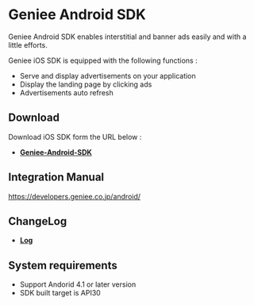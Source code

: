 # Geniee Android SDK

Geniee Android SDK enables interstitial and banner ads easily and with a little efforts.

Geniee iOS SDK is equipped with the following functions :

- Serve and display advertisements on your application
- Display the landing page by clicking ads
- Advertisements auto refresh

## Download

Download iOS SDK form the URL below :

- **[Geniee-Android-SDK](https://github.com/geniee-ssp/Geniee-Android-SDK/releases)**

## Integration Manual

<https://developers.geniee.co.jp/android/>

## ChangeLog

- **[Log](https://github.com/geniee-ssp/Geniee-Android-SDK/releases)**

## System requirements

- Support Andorid 4.1 or later version
- SDK built target is API30

